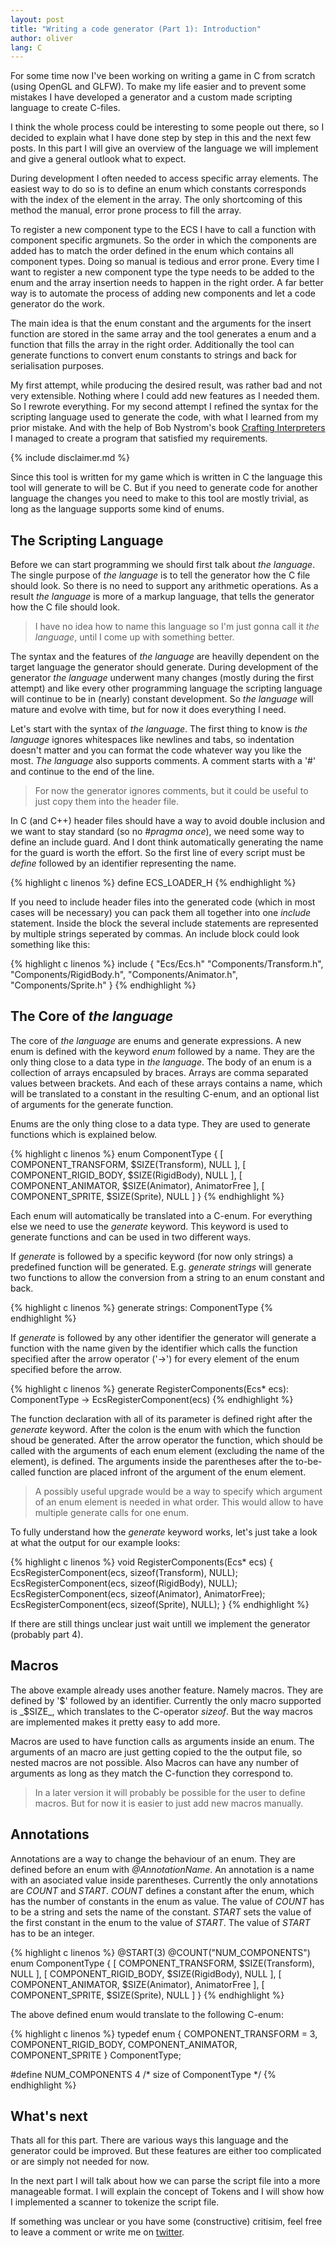 ```yaml
---
layout: post
title: "Writing a code generator (Part 1): Introduction"
author: oliver
lang: C
---
```

For some time now I've been working on writing a game in C from scratch (using OpenGL and GLFW). To make my life easier 
and to prevent some mistakes I have developed a generator and a custom made scripting language to create C-files. 

I think the whole process could be interesting to some people out there, so I decided to explain what I have done step 
by step in this and the next few posts. In this part I will give an overview of the language we will implement and give 
a general outlook what to expect.

During development I often needed to access specific array elements. The easiest way to do so is to define an enum 
which constants corresponds with the index of the element in the array. The only shortcoming of this method the manual, 
error prone process to fill the array.

To register a new component type to the ECS I have to call a function with component specific argmunets. So the order 
in which the components are added has to match the order defined in the enum which contains all component types. Doing 
so manual is tedious and error prone. Every time I want to register a new component type the type needs to be added to 
the enum and the array insertion needs to happen in the right order. A far better way is to automate the process of 
adding new components and let a code generator do the work.

The main idea is that the enum constant and the arguments for the insert function are stored in the same array and the
tool generates a enum and a function that fills the array in the right order. Additionally the tool can generate 
functions to convert enum constants to strings and back for serialisation purposes.

My first attempt, while producing the desired result, was rather bad and not very extensible. Nothing where I could 
add new features as I needed them. So I rewrote everything. For my second attempt I refined the syntax for the 
scripting language used to generate the code, with what I learned from my prior mistake. And with the help of Bob
Nystrom's book [Crafting Interpreters](https://www.craftinginterpreters.com/) I managed to create a program that 
satisfied my requirements.

{% include disclaimer.md %}

Since this tool is written for my game which is written in C the language this tool will generate to will be C. But 
if you need to generate code for another language the changes you need to make to this tool are mostly trivial, as long 
as the language supports some kind of enums.

## The Scripting Language

Before we can start programming we should first talk about _the language_. The single purpose of _the language_ is to 
tell the generator how the C file should look. So there is no need to support any arithmetic operations. As a result 
_the language_ is more of a markup language, that tells the generator how the C file should look.

>   I have no idea how to name this language so I'm just gonna call it _the language_, until I come up with something
    better.

The syntax and the features of _the language_ are heavilly dependent on the target language the generator should 
generate. During development of the generator _the language_ underwent many changes (mostly during the first attempt) 
and like every other programming language the scripting language will continue to be in (nearly) constant development. 
So _the language_ will mature and evolve with time, but for now it does everything I need.

Let's start with the syntax of _the language_. The first thing to know is _the language_ ignores whitespaces like 
newlines and tabs, so indentation doesn't matter and you can format the code whatever way you like the most. _The
language_ also supports comments. A comment starts with a '#' and continue to the end of the line.

>   For now the generator ignores comments, but it could be useful to just copy them into the header file.

In C (and C++) header files should have a way to avoid double inclusion and we want to stay standard (so no _#pragma 
once_), we need some way to define an include guard. And I dont think automatically generating the name for the guard 
is worth the effort. So the first line of every script must be _define_ followed by an identifier representing the 
name.

{% highlight c linenos %}
define ECS_LOADER_H
{% endhighlight %}

If you need to include header files into the generated code (which in most cases will be necessary) you can pack them 
all together into one _include_ statement. Inside the block the several include statements are represented by multiple 
strings seperated by commas. An include block could look something like this:

{% highlight c linenos %}
include
{
    "Ecs/Ecs.h"
    "Components/Transform.h",
    "Components/RigidBody.h",
    "Components/Animator.h",
    "Components/Sprite.h"
}
{% endhighlight %}

## The Core of _the language_ 

The core of _the language_ are enums and generate expressions. A new enum is defined with the keyword _enum_ followed 
by a name. They are the only thing close to a data type in _the language_. The body of an enum is a collection of arrays
encapsuled by braces. Arrays are comma separated values between brackets. And each of these arrays contains a name, 
which will be translated to a constant in the resulting C-enum, and an optional list of arguments for the generate 
function.

Enums are the only thing close to a data type. They are used to generate functions which is explained below.

{% highlight c linenos %}
enum ComponentType
{
    [ COMPONENT_TRANSFORM,  $SIZE(Transform),   NULL ],
    [ COMPONENT_RIGID_BODY, $SIZE(RigidBody),   NULL ],
    [ COMPONENT_ANIMATOR,   $SIZE(Animator),    AnimatorFree ],
    [ COMPONENT_SPRITE,     $SIZE(Sprite),      NULL ]
}
{% endhighlight %}

Each enum will automatically be translated into a C-enum. For everything else we need to use the _generate_ keyword. 
This keyword is used to generate functions and can be used in two different ways.

If _generate_ is followed by a specific keyword (for now only strings) a predefined function will be generated. E.g. 
_generate strings_ will generate two functions to allow the conversion from a string to an enum constant and back. 

{% highlight c linenos %}
generate strings: ComponentType
{% endhighlight %}

If _generate_ is followed by any other identifier the generator will generate a function with the name given by the 
identifier which calls the function specified after the arrow operator ('->') for every element of the enum specified 
before the arrow. 

{% highlight c linenos %}
generate RegisterComponents(Ecs* ecs): ComponentType -> EcsRegisterComponent(ecs)
{% endhighlight %}

The function declaration with all of its parameter is defined right after the _generate_ keyword. After the colon is the 
enum with which the function shoud be generated. After the arrow operator the function, which should be called with the 
arguments of each enum element (excluding the name of the element), is defined. The arguments inside the parentheses
after the to-be-called function are placed infront of the argument of the enum element.

>   A possibly useful upgrade would be a way to specify which argument of an enum element is needed in what order. 
    This would allow to have multiple generate calls for one enum.

To fully understand how the _generate_ keyword works, let's just take a look at what the output for our example looks:

{% highlight c linenos %}
void RegisterComponents(Ecs* ecs)
{
    EcsRegisterComponent(ecs, sizeof(Transform), NULL);
    EcsRegisterComponent(ecs, sizeof(RigidBody), NULL);
    EcsRegisterComponent(ecs, sizeof(Animator), AnimatorFree);
    EcsRegisterComponent(ecs, sizeof(Sprite), NULL);
}
{% endhighlight %}

If there are still things unclear just wait untill we implement the generator (probably part 4).

## Macros

The above example already uses another feature. Namely macros. They are defined by '$' followed by an identifier. 
Currently the only macro supported is _$SIZE_, which translates to the C-operator _sizeof_. But the way macros are 
implemented makes it pretty easy to add more.

Macros are used to have function calls as arguments inside an enum. The arguments of an macro are just getting copied to 
the the output file, so nested macros are not possible. Also Macros can have any number of arguments as long as they 
match the C-function they correspond to. 

>   In a later version it will probably be possible for the user to define macros. But for now it is easier to just add 
    new macros manually.

## Annotations

Annotations are a way to change the behaviour of an enum. They are defined before an enum with _@AnnotationName_. An
annotation is a name with an asociated value inside parentheses. Currently the only annotations are _COUNT_ and _START_. 
_COUNT_ defines a constant after the enum, which has the number of constants in the enum as value. The value of _COUNT_ 
has to be a string and sets the name of the constant. _START_ sets the value of the first constant in the enum to the 
value of _START_. The value of _START_ has to be an integer.

{% highlight c linenos %}
@START(3)
@COUNT("NUM_COMPONENTS")
enum ComponentType
{
    [ COMPONENT_TRANSFORM,  $SIZE(Transform),   NULL ],
    [ COMPONENT_RIGID_BODY, $SIZE(RigidBody),   NULL ],
    [ COMPONENT_ANIMATOR,   $SIZE(Animator),    AnimatorFree ],
    [ COMPONENT_SPRITE,     $SIZE(Sprite),      NULL ]
}
{% endhighlight %}

The above defined enum would translate to the following C-enum:

{% highlight c linenos %}
typedef enum
{
    COMPONENT_TRANSFORM = 3,
    COMPONENT_RIGID_BODY,
    COMPONENT_ANIMATOR,
    COMPONENT_SPRITE
} ComponentType;

#define NUM_COMPONENTS 4 /* size of ComponentType */
{% endhighlight %}

## What's next

Thats all for this part. There are various ways this language and the generator could be improved. But these features 
are either too complicated or are simply not needed for now.

In the next part I will talk about how we can parse the script file into a more manageable format. I will explain the
concept of Tokens and I will show how I implemented a scanner to tokenize the script file.

If something was unclear or you have some (constructive) critisim, feel free to leave a comment or write me on 
[twitter](https://twitter.com/orwell_23).